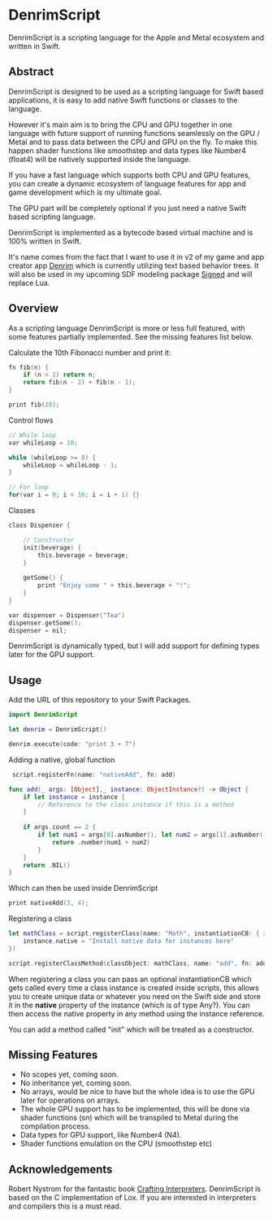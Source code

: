 # DenrimScript

DenrimScript is a scripting language for the Apple and Metal ecosystem and written in Swift. 

## Abstract

DenrimScript is designed to be used as a scripting language for Swift based applications, it is easy to add native Swift functions or classes to the language.

However it's main aim is to bring the CPU and GPU together in one language with future support of running functions seamlessly on the GPU / Metal and to pass data between the CPU and GPU on the fly. To make this happen shader functions like smoothstep and data types like Number4 (float4) will be natively supported inside the language.

If you have a fast language which supports both CPU and GPU features, you can create a dynamic ecosystem of language features for app and game development which is my ultimate goal.

The GPU part will be completely optional if you just need a native Swift based scripting language.
 
DenrimScript is implemented as a bytecode based virtual machine and is 100% written in Swift.

It's name comes from the fact that I want to use it in v2 of my game and app creator app [Denrim](https://github.com/markusmoenig/Denrim) which is currently utilizing text based behavior trees. It will also be used in my upcoming SDF modeling package [Signed](https://github.com/markusmoenig/Signed) and will replace Lua.

## Overview

As a scripting language DenrimScript is more or less full featured, with some features partially implemented. See the missing features list below.

Calculate the 10th Fibonacci number and print it: 

```c
fn fib(n) {
    if (n < 2) return n;
    return fib(n - 2) + fib(n - 1);
}

print fib(20);
```

Control flows

```c
// While loop
var whileLoop = 10;

while (whileLoop >= 0) {
    whileLoop = whileLoop - 1;
}

// For loop
for(var i = 0; i < 10; i = i + 1) {}
```

Classes

```c
class Dispenser {

    // Constructor
    init(beverage) {
        this.beverage = beverage;
    }
    
    getSome() {
        print "Enjoy some " + this.beverage + "!";
    }
}

var dispenser = Dispenser("Tea")
dispenser.getSome();
dispenser = nil;
```

DenrimScript is dynamically typed, but I will add support for defining types later for the GPU support.

## Usage

Add the URL of this repository to your Swift Packages.

```swift
import DenrimScript

let denrim = DenrimScript()

denrim.execute(code: "print 3 + 7")
```

Adding a native, global function

```swift
 script.registerFn(name: "nativeAdd", fn: add)

func add(_ args: [Object],_ instance: ObjectInstance?) -> Object {        
    if let instance = instance {
        // Reference to the class instance if this is a method
    }
        
    if args.count == 2 {
        if let num1 = args[0].asNumber(), let num2 = args[1].asNumber() {
            return .number(num1 + num2)
        }
    }
    return .NIL()
}
```

Which can then be used inside DenrimScript

```c
print nativeAdd(3, 4);
```

Registering a class

```Swift
let mathClass = script.registerClass(name: "Math", instantiationCB: { instance in
    instance.native = "Install native data for instances here"
})

script.registerClassMethod(classObject: mathClass, name: "add", fn: add)
```

When registering a class you can pass an optional instantiationCB which gets called every time a class instance is created inside scripts, this allows you to create unique data or whatever you need on the Swift side and store it in the **native** property of the instance (which is of type Any?). You can then access the native property in any method using the instance reference.

You can add a method called "init" which will be treated as a constructor.

## Missing Features

* No scopes yet, coming soon.
* No inheritance yet, coming soon.
* No arrays, would be nice to have but the whole idea is to use the GPU later for operations on arrays.
* The whole GPU support has to be implemented, this will be done via shader functions (sn) which will be transpiled to Metal during the compilation process.
* Data types for GPU support, like Number4 (N4).
* Shader functions emulation on the CPU (smoothstep etc)

## Acknowledgements

Robert Nystrom for the fantastic book [Crafting Interpreters](https://craftinginterpreters.com). DenrimScript is based on the C implementation of Lox. If you are interested in interpreters and compilers this is a must read.
